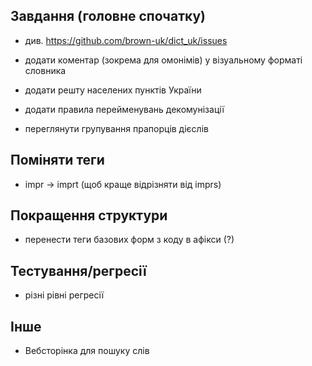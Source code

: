 ## Завдання (головне спочатку)

* див. https://github.com/brown-uk/dict_uk/issues

* додати коментар (зокрема для омонімів) у візуальному форматі словника

* додати решту населених пунктів України
* додати правила перейменувань декомунізації

* переглянути групування прапорців дієслів

## Поміняти теги

* impr -> imprt (щоб краще відрізняти від imprs)


## Покращення структури

* перенести теги базових форм з коду в афікси (?)


## Тестування/регресії

* різні рівні регресії


## Інше

* Вебсторінка для пошуку слів
